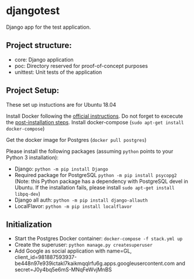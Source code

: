 # djangotest
Django app for the test application.

## Project structure:

* core: Django application
* poc: Directory reserved for proof-of-concept purposes
* unittest: Unit tests of the application

## Project Setup:
These set up instuctions are for Ubuntu 18.04

Install Docker following the [official instructions](https://docs.docker.com/install/linux/docker-ce/ubuntu/).
Do not forget to excecute the [post-installation steps](https://docs.docker.com/install/linux/linux-postinstall/).
Install docker-compose (`sudo apt-get install docker-compose`)

Get the docker image for Postgres (`docker pull postgres`)

Please install the following packages (assuming `python` points to your Python 3 installation):
* Django: `python -m pip install Django`
* Required package for PostgreSQL `python -m pip install psycopg2` 
(Note: this Python package has a dependency with PostgreSQL devel in Ubuntu.
If the installation fails, please install `sudo apt-get install libpq-dev`)
* Django all auth: `python -m pip install django-allauth`
* LocalFlavor: `python -m pip install localflavor`


## Initialization
* Start the Postgres Docker container: `docker-compose -f stack.yml up`
* Create the superuser: `python manage.py createsuperuser`
* Add Google as social application with name=GL, 
client_id=981887593937-be448n97e939ictakl7kaikmqqlrfu6g.apps.googleusercontent.com
and secret=J0y4bq5e6mS-MNqFeWvjMnBS

